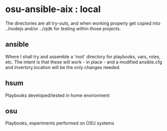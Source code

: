 # osu-ansible-aix : local
The directories are all try-outs, and when working properly get copied into ../nodejs and/or ../ojdk for testing within those projects.
## ansible
Where I shall try and assemble a 'root' directory for playbooks, vars, roles, etc.
The intent is that these will work - in place - and a modified ansible.cfg and invertory.location will be the only changes needed.
## hsum
Playbooks developed/tested in home environment
## osu
Playbooks, experiments performed on OSU systems
